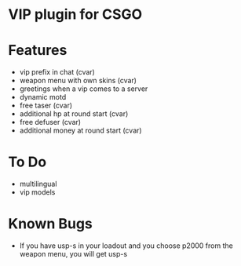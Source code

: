 # VIP plugin for CSGO

# Features
- vip prefix in chat (cvar)
- weapon menu with own skins (cvar)
- greetings when a vip comes to a server
- dynamic motd
- free taser (cvar)
- additional hp at round start (cvar)
- free defuser (cvar)
- additional money at round start (cvar)

# To Do
- multilingual
- vip models

# Known Bugs
- If you have usp-s in your loadout and you choose p2000 from the weapon menu, you will get usp-s
